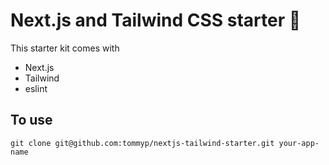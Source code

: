 # Next.js and Tailwind CSS starter 🚀

This starter kit comes with

- Next.js
- Tailwind
- eslint

## To use

`git clone git@github.com:tommyp/nextjs-tailwind-starter.git your-app-name`
